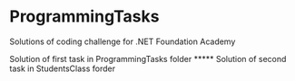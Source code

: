 # ProgrammingTasks
Solutions of coding challenge for .NET Foundation Academy 


Solution of first task in ProgrammingTasks folder *****
Solution of second task in StudentsClass forder
